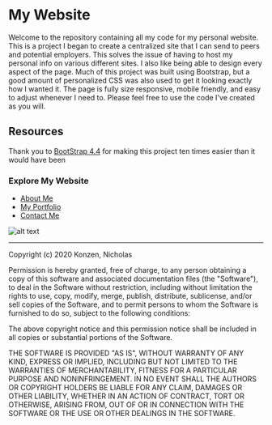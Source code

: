 # My Website #
Welcome to the repository containing all my code for my personal website. This is a project I began to create a centralized site that I can send to peers and potential employers. This solves the issue of having to host my personal info on various different sites. I also like being able to design every aspect of the page. Much of this project was built using Bootstrap, but a good amount of personalized CSS was also used to get it looking exactly how I wanted it. The page is fully size responsive, mobile friendly, and easy to adjust whenever I need to. Please feel free to use the code I've created as you will.

## Resources ##

Thank you to [BootStrap 4.4](https://getbootstrap.com) for making this project ten times easier than it would have been

### Explore My Website ###

* [About Me](https://ntkonzen.github.io/My-Portfolio/)
* [My Portfolio](https://ntkonzen.github.io/My-Portfolio/portfolio.html)
* [Contact Me](https://ntkonzen.github.io/My-Portfolio/contact.html)

![alt text](https://imgur.com/a/gn1Owxb "Logo Title Text 1")

---
Copyright (c) 2020 Konzen, Nicholas

Permission is hereby granted, free of charge, to any person obtaining a copy
of this software and associated documentation files (the "Software"), to deal
in the Software without restriction, including without limitation the rights
to use, copy, modify, merge, publish, distribute, sublicense, and/or sell
copies of the Software, and to permit persons to whom the Software is
furnished to do so, subject to the following conditions:

The above copyright notice and this permission notice shall be included in all
copies or substantial portions of the Software.

THE SOFTWARE IS PROVIDED "AS IS", WITHOUT WARRANTY OF ANY KIND, EXPRESS OR
IMPLIED, INCLUDING BUT NOT LIMITED TO THE WARRANTIES OF MERCHANTABILITY,
FITNESS FOR A PARTICULAR PURPOSE AND NONINFRINGEMENT. IN NO EVENT SHALL THE
AUTHORS OR COPYRIGHT HOLDERS BE LIABLE FOR ANY CLAIM, DAMAGES OR OTHER
LIABILITY, WHETHER IN AN ACTION OF CONTRACT, TORT OR OTHERWISE, ARISING FROM,
OUT OF OR IN CONNECTION WITH THE SOFTWARE OR THE USE OR OTHER DEALINGS IN THE
SOFTWARE.


